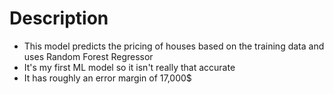 # Description

- This model predicts the pricing of houses based on the training data and uses Random Forest Regressor
- It's my first ML model so it isn't really that accurate
- It has roughly an error margin of 17,000$
